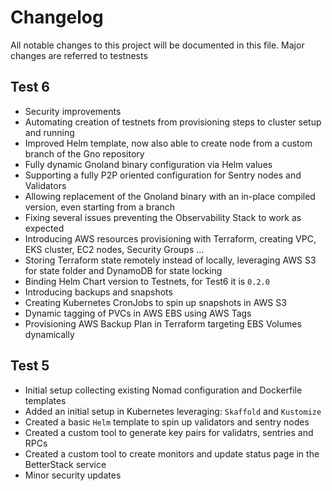 # Changelog

All notable changes to this project will be documented in this file.
Major changes are referred to testnests

## Test 6

* Security improvements
* Automating creation of testnets from provisioning steps to cluster setup and running
* Improved Helm template, now also able to create node from a custom branch of the Gno repository
* Fully dynamic Gnoland binary configuration via Helm values
* Supporting a fully P2P oriented configuration for Sentry nodes and Validators
* Allowing replacement of the Gnoland binary with an in-place compiled version, even starting from a branch
* Fixing several issues preventing the Observability Stack to work as expected
* Introducing AWS resources provisioning with Terraform, creating VPC, EKS cluster, EC2 nodes, Security Groups ...
* Storing Terraform state remotely instead of locally, leveraging AWS S3 for state folder and DynamoDB for state locking
* Binding Helm Chart version to Testnets, for Test6 it is `0.2.0`
* Introducing backups and snapshots
* Creating Kubernetes CronJobs to spin up snapshots in AWS S3
* Dynamic tagging of PVCs in AWS EBS using AWS Tags
* Provisioning AWS Backup Plan in Terraform targeting EBS Volumes dynamically

## Test 5

* Initial setup collecting existing Nomad configuration and Dockerfile templates
* Added an initial setup in Kubernetes leveraging: `Skaffold` and `Kustomize`
* Created a basic `Helm` template to spin up validators and sentry nodes
* Created a custom tool to generate key pairs for validatrs, sentries and RPCs
* Created a custom tool to create monitors and update status page in the BetterStack service
* Minor security updates
